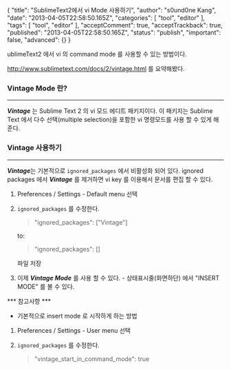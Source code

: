 {
    "title": "SublimeText2에서 vi Mode 사용하기",
    "author": "s0und0ne Kang",
    "date": "2013-04-05T22:58:50.165Z",
    "categories": [
        "tool",
        "editor"
    ],
    "tags": [
        "tool",
        "editor"
    ],
    "acceptComment": true,
    "acceptTrackback": true,
    "published": "2013-04-05T22:58:50.165Z",
    "status": "publish",
    "important": false,
    "advanced": {}
}

ublimeText2 에서 vi 의 command mode 를 사용할 수 있는 방법이다.

http://www.sublimetext.com/docs/2/vintage.html 를 요약해봤다.

### Vintage Mode 란? 
-----
***Vintage*** 는 Sublime Text 2 의 vi 모드 에디트 패키지이다. 이 패키지는 Sublime Text 에서 다수 선택(multiple selection)을 포함한 vi 명령모드를 사용 할 수 있게 해준다.

### Vintage 사용하기
-----

***Vintage***는 기본적으로 <code>ignored_packages</code> 에서 비활성화 되어 있다. ignored packages 에서 ***Vintage*** 를 제거하면 vi key 를 이용해서 문서를 편집 할 수 있다.

1. Preferences / Settings - Default menu 선택

2. <code>ignored_packages</code> 를 수정한다.
    > "ignored_packages": ["Vintage"]

    to:
    > "ignored_packages": []

    파일 저장

3. 이제 ***Vintage Mode*** 를 사용 할 수 있다. - 상태표시줄(화면하단) 에서 "INSERT MODE" 를 볼 수 있다.

*** 참고사항 ***

* 기본적으로 insert mode 로 시작하게 하는 방법

1. Preferences / Settings - User menu 선택

2. <code>ignored_packages</code> 를 수정한다.

    > "vintage_start_in_command_mode": true
